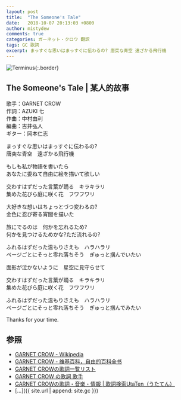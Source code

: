 ```yaml
---
layout: post
title:  "The Someone's Tale"
date:   2018-10-07 20:13:03 +0800
author: mistydew
comments: true
categories: ガーネット・クロウ 翻訳
tags: GC 歌詞
excerpt: まっすぐな思いはまっすぐに伝わるの? 唐突な青空 遠ざかる飛行機
---
```

![Terminus](https://raw.githubusercontent.com/mistydew/gc2/master/cover/album/AL10_Terminus.jpg){:.border}

## The Someone's Tale | 某人的故事

歌手：GARNET CROW<br>
作詞：AZUKI 七<br>
作曲：中村由利<br>
編曲：古井弘人<br>
ギター：岡本仁志

まっすぐな思いはまっすぐに伝わるの?<br>
唐突な青空　遠ざかる飛行機

もしも私が物語を書いたら<br>
あなたに委ねて自由に絵を描いて欲しい

交わすはずだった言葉が踊る　キラキラリ<br>
集めた花びら庭に咲く花　フワフワリ

大好きな想いはちょっとづつ変わるの?<br>
金色に忍び寄る宵闇を描いた

旅にでるのは　何かを忘れるため?<br>
何かを見つけるためかな?ただ流れるの?

ふれるはずだった温もりさえも　ハラハラリ<br>
ページごとにそっと零れ落ちそう　ぎゅっと掴んでいたい

面影が泣かないように　星空に見守らせて

交わすはずだった言葉が踊る　キラキラリ<br>
集めた花びら庭に咲く花　フワフワリ

ふれるはずだった温もりさえも　ハラハラリ<br>
ページごとにそっと零れ落ちそう　ぎゅっと掴んでみたい

Thanks for your time.

## 参照
* [GARNET CROW - Wikipedia](https://ja.wikipedia.org/wiki/GARNET_CROW)
* [GARNET CROW - 维基百科，自由的百科全书](https://zh.wikipedia.org/wiki/GARNET_CROW)
* [GARNET CROWの歌詞一覧リスト](https://www.uta-net.com/artist/344)
* [GARNET CROW の歌詞 歌手](http://www.kasi-time.com/subcat-uta-167-1.html)
* [GARNET CROWの歌詞・音楽・情報 \| 歌詞検索UtaTen（うたてん）](https://utaten.com/artist/GARNET+CROW)
* [...]({{ site.url | append: site.gc }})
